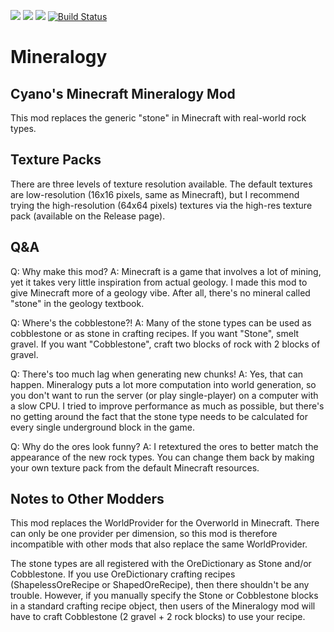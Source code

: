 [![](https://img.shields.io/badge/Discord-MMD-green.svg?style=flat&logo=Discord)](https://discord.mcmoddev.com)
[![](http://cf.way2muchnoise.eu/full_minecraft-mineralogy_downloads.svg)](http://minecraft.curseforge.com/projects/minecraft-mineralogy)
[![](http://cf.way2muchnoise.eu/versions/Minecraft_minecraft-mineralogy_all.svg)](http://minecraft.curseforge.com/projects/minecraft-mineralogy)
[![Build Status](https://ci.mcmoddev.com/job/Minecraft%20Mineralogy/job/Minecraft%20Mineralogy%201.12/badge/icon)](https://ci.mcmoddev.com/job/Minecraft%20Mineralogy/job/Minecraft%20Mineralogy%201.12/)

# Mineralogy
## Cyano's Minecraft Mineralogy Mod
This mod replaces the generic "stone" in Minecraft with real-world rock types.

## Texture Packs
There are three levels of texture resolution available. The default textures are low-resolution (16x16 pixels, same as Minecraft), but I recommend trying the high-resolution (64x64 pixels) textures via the high-res texture pack (available on the Release page).

## Q&A
Q: Why make this mod?
A: Minecraft is a game that involves a lot of mining, yet it takes very little inspiration from actual geology. I made this mod to give Minecraft more of a geology vibe. After all, there's no mineral called "stone" in the geology textbook.

Q: Where's the cobblestone?!
A: Many of the stone types can be used as cobblestone or as stone in crafting recipes. If you want "Stone", smelt gravel. If you want "Cobblestone", craft two blocks of rock with 2 blocks of gravel.

Q: There's too much lag when generating new chunks!
A: Yes, that can happen. Mineralogy puts a lot more computation into world generation, so you don't want to run the server (or play single-player) on a computer with a slow CPU. I tried to improve performance as much as possible, but there's no getting around the fact that the stone type needs to be calculated for every single underground block in the game.

Q: Why do the ores look funny?
A: I retextured the ores to better match the appearance of the new rock types. You can change them back by making your own texture pack from the default Minecraft resources.

## Notes to Other Modders
This mod replaces the WorldProvider for the Overworld in Minecraft. There can only be one provider per dimension, so this mod is therefore incompatible with other mods that also replace the same WorldProvider.

The stone types are all registered with the OreDictionary as Stone and/or Cobblestone. If you use OreDictionary crafting recipes (ShapelessOreRecipe or ShapedOreRecipe), then there shouldn't be any trouble. However, if you manually specify the Stone or Cobblestone blocks in a standard crafting recipe object, then users of the Mineralogy mod will have to craft Cobblestone (2 gravel + 2 rock blocks) to use your recipe.
